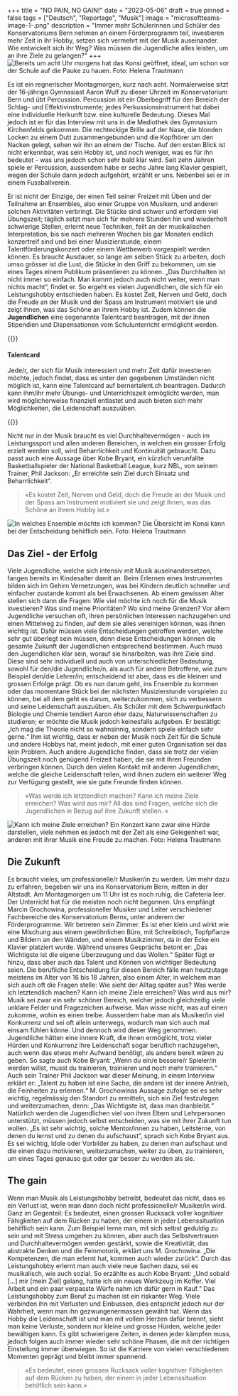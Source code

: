 +++
title = "NO PAIN, NO GAIN!"
date = "2023-05-06"
draft = true
pinned = false
tags = ["Deutsch", "Reportage", "Musik"]
image = "microsoftteams-image-1-.png"
description = "Immer mehr Schülerinnen und Schüler des Konservatoriums Bern nehmen an einem Förderprogramm teil, investieren mehr Zeit in ihr Hobby, setzen sich vermehrt mit der Musik auseinander. Wie entwickelt sich ihr Weg? Was müssen die Jugendliche alles leisten, um an ihre Ziele zu gelangen?"
+++
![Bereits um acht Uhr morgens hat das Konsi geöffnet, ideal, um schon vor der Schule auf die Pauke zu hauen. Foto: Helena Trautmann](microsoftteams-image.png)

Es ist ein regnerischer Montagmorgen, kurz nach acht. Normalerweise sitzt der 16-jährige Gymnasiast Aaron Wulf zu dieser Uhrzeit im Konservatorium Bern und übt Percussion. Percussion ist ein Oberbegriff für den Bereich der Schlag- und Effektivinstrumente; jedes Perkussionsinstrument hat dabei eine individuelle Herkunft bzw. eine kulturelle Bedeutung. Dieses Mal jedoch ist er für das Interview mit uns in die Mediothek des Gymnasium Kirchenfelds gekommen. Die rechteckige Brille auf der Nase, die blonden Locken zu einem Dutt zusammengebunden und die Kopfhörer um den Nacken gelegt, sehen wir ihn an einem der Tische. Auf den ersten Blick ist nicht erkennbar, was sein Hobby ist, und noch weniger, was es für ihn bedeutet - was uns jedoch schon sehr bald klar wird. Seit zehn Jahren spiele er Percussion, ausserdem habe er sechs Jahre lang Klavier gespielt, wegen der Schule dann jedoch aufgehört, erzählt er uns. Nebenbei sei er in einem Fussballverein.

Er ist nicht der Einzige, der einen Teil seiner Freizeit mit Üben und der Teilnahme an Ensembles, also einer Gruppe von Musikern, und anderen solchen Aktivitäten verbringt. Die Stücke sind schwer und erfordern viel Übungszeit; täglich setzt man sich für mehrere Stunden hin und wiederholt schwierige Stellen, erlernt neue Techniken, feilt an der musikalischen Interpretation, bis sie nach mehreren Wochen bis gar Monaten endlich konzertreif sind und bei einer Musizierstunde, einem Talentförderungskonzert oder einem Wettbewerb vorgespielt werden können. Es braucht Ausdauer, so lange am selben Stück zu arbeiten, doch umso grösser ist die Lust, die Stücke in den Griff zu bekommen, um sie eines Tages einem Publikum präsentieren zu können. „Das Durchhalten ist nicht immer so einfach. Man kommt jedoch auch nicht weiter, wenn man nichts macht“, findet er. So ergeht es vielen Jugendlichen, die sich für ein Leistungshobby entschieden haben. Es kostet Zeit, Nerven und Geld, doch die Freude an der Musik und der Spass am Instrument motiviert sie und zeigt ihnen, was das Schöne an ihrem Hobby ist. Zudem können die **Jugendlichen** eine sogenannte Talentcard beantragen, mit der ihnen Stipendien und Dispensationen vom Schulunterricht ermöglicht werden.

{{<box>}}

#### Talentcard

Jede/r, der sich für Musik interessiert und mehr Zeit dafür investieren möchte, jedoch findet, dass es unter den gegebenen Umständen nicht möglich ist, kann eine Talentcard auf bernertalent.ch beantragen. Dadurch kann ihm/ihr mehr Übungs- und Unterrichtszeit ermöglicht werden, man wird möglicherweise finanziell entlastet und auch bieten sich mehr Möglichkeiten, die Leidenschaft auszuüben.

{{</box>}}



Nicht nur in der Musik braucht es viel Durchhaltevermögen - auch im Leistungssport und allen anderen Bereichen, in welchen ein grosser Erfolg erzielt werden soll, wird Beharrlichkeit und Kontinuität gebraucht.  Dazu passt auch eine Aussage über Kobe Bryant, ein kürzlich verunfallte Basketballspieler der National Basketball League, kurz NBL, von seinem Trainer, Phil Jackson: „Er erreichte sein Ziel durch Einsatz und Beharrlichkeit“.

> «Es kostet Zeit, Nerven und Geld, doch die Freude an der Musik und der Spass am Instrument motiviert sie und zeigt ihnen, was das Schöne an ihrem Hobby ist.»



![In welches Ensemble möchte ich kommen? Die Übersicht im Konsi kann bei der Entscheidung behilflich sein. Foto: Helena Trautmann](microsoftteams-image-2-.png)



## Das Ziel - der Erfolg

Viele Jugendliche, welche sich intensiv mit Musik auseinandersetzen, fangen bereits im Kindesalter damit an. Beim Erlernen eines Instrumentes bilden sich im Gehirn Vernetzungen, was bei Kindern deutlich schneller und einfacher zustande kommt als bei Erwachsenen. Ab einem gewissen Alter stellen sich dann die Fragen: Wie viel möchte ich noch für die Musik investieren? Was sind meine Prioritäten? Wo sind meine Grenzen? Vor allem Jugendliche versuchen oft, ihren persönlichen Interessen nachzugehen und einen Mittelweg zu finden, auf dem sie alles vereinigen können, was ihnen wichtig ist. Dafür müssen viele Entscheidungen getroffen werden, welche sehr gut überlegt sein müssen, denn diese Entscheidungen können die gesamte Zukunft der Jugendlichen entsprechend bestimmen. Auch muss den Jugendlichen klar sein, worauf sie hinarbeiten, was ihre Ziele sind. Diese sind sehr individuell und auch von unterschiedlicher Bedeutung, sowohl für den/die Jugendliche/n, als auch für andere Betroffene, wie zum Beispiel den/die Lehrer/in; entscheidend ist aber, dass es die kleinen und grossen Erfolge prägt. Ob es nun darum geht, ins Ensemble zu kommen oder das momentane Stück bei der nächsten Musizierstunde vorspielen zu können, bei all dem geht es darum, weiterzukommen, sich zu verbessern und seine Leidenschaft auszuüben. 
Als Schüler mit dem Schwerpunktfach Biologie und Chemie tendiert Aaron eher dazu, Naturwissenschaften zu studieren; er möchte die Musik jedoch keinesfalls aufgeben. Er bestätigt: „Ich mag die Theorie nicht so wahnsinnig, sondern spiele einfach sehr gerne.“ Ihm ist wichtig, dass er neben der Musik noch Zeit für die Schule und andere Hobbys hat, meint jedoch, mit einer guten Organisation sei das kein Problem. Auch andere Jugendliche finden, dass sie trotz der vielen Übungszeit noch genügend Freizeit haben, die sie mit ihren Freunden verbringen können. Durch den vielen Kontakt mit anderen Jugendlichen, welche die gleiche Leidenschaft teilen, wird ihnen zudem ein weiterer Weg zur Verfügung gestellt, wie sie gute Freunde finden können. 

> «Was werde ich letztendlich machen? Kann ich meine Ziele erreichen? Was wird aus mir? All das sind Fragen, welche sich die Jugendlichen in Bezug auf ihre Zukunft stellen. «



![Kann ich meine Ziele erreichen? Ein Konzert kann zwar eine Hürde darstellen, viele nehmen es jedoch mit der Zeit als eine Gelegenheit war, anderen mit ihrer Musik eine Freude zu machen.  Foto: Helena Trautmann](microsoftteams-image-1-.png)



## Die Zukunft

Es braucht vieles, um professionelle/r Musiker/in zu werden. Um mehr dazu zu erfahren, begeben wir uns ins Konservatorium Bern, mitten in der Altstadt. Am Montagmorgen um 11 Uhr ist es noch ruhig, die Cafeteria leer. Der Unterricht hat für die meisten noch nicht begonnen. Uns empfängt Marcin Grochowina, professioneller Musiker und Leiter verschiedener Fachbereiche des Konservatorium Berns, unter anderem der Förderprogramme. Wir betreten sein Zimmer. Es ist eher klein und wirkt wie eine Mischung aus einem gewöhnlichen Büro, mit Schreibtisch, Topfpflanze und Bildern an den Wänden, und einem Musikzimmer, da in der Ecke ein Klavier platziert wurde. Während unseres Gesprächs betont er: „Das Wichtigste ist die eigene Überzeugung und das Wollen.“ Später fügt er hinzu, dass aber auch das Talent und Können von wichtiger Bedeutung seien. Die berufliche Entscheidung für diesen Bereich fälle man heutzutage meistens im Alter von 16 bis 18 Jahren, also einem Alter, in welchem man sich auch oft die Fragen stelle: Wie sieht der Alltag später aus? Was werde ich letztendlich machen? Kann ich meine Ziele erreichen? Was wird aus mir? Musik sei zwar ein sehr schöner Bereich, welcher jedoch gleichzeitig viele unklare Felder und Fragezeichen aufweise. Man wisse nicht, was auf einen zukomme, wohin es einen treibe. Ausserdem habe man als Musiker/in viel Konkurrenz und sei oft allein unterwegs, wodurch man sich auch mal einsam fühlen könne. Und dennoch wird dieser Weg genommen. Jugendliche hätten eine innere Kraft, die ihnen ermöglicht, trotz vieler Hürden und Konkurrenz ihre Leidenschaft sogar beruflich nachzugehen, auch wenn das etwas mehr Aufwand benötigt, als andere bereit wären zu geben. So sagte auch Kobe Bryant: „Wenn du ein/e bessere/r Spieler/in werden willst, musst du trainieren, trainieren und noch mehr trainieren.“ Auch sein Trainer Phil Jackson war dieser Meinung, in einem Interview erklärt er: „Talent zu haben ist eine Sache, die andere ist der innere Antrieb, die Feinheiten zu erlernen.“ 
M. Grochowinas Aussage zufolge sei es sehr wichtig, regelmässig den Standort zu ermitteln, sich ein Ziel festzulegen und weiterzumachen, denn: „Das Wichtigste ist, dass man dranbleibt.“ Natürlich werden die Jugendlichen viel von ihren Eltern und Lehrpersonen unterstützt, müssen jedoch selbst entscheiden, was sie mit ihrer Zukunft tun wollen. „Es ist sehr wichtig, solche Mentor/innen zu haben, Leitsterne, von denen du lernst und zu denen du aufschaust“, sprach sich Kobe Bryant aus. Es sei wichtig, Idole oder Vorbilder zu haben, zu denen man aufschaut und die einen dazu motivieren, weiterzumachen, weiter zu üben, zu trainieren, um eines Tages genauso gut oder gar besser zu werden als sie. 



## The gain

Wenn man Musik als Leistungshobby betreibt, bedeutet das nicht, dass es ein Verlust ist, wenn man dann doch nicht professionelle/r Musiker/in wird. Ganz im Gegenteil: Es bedeutet, einen grossen Rucksack voller kognitiver Fähigkeiten auf dem Rücken zu haben, der einem in jeder Lebenssituation behilflich sein kann. Zum Beispiel lerne man, mit sich selbst geduldig zu sein und mit Stress umgehen zu können, aber auch das Selbstvertrauen und Durchhaltevermögen werden gestärkt, sowie die Kreativität, das abstrakte Denken und die Feinmotorik, erklärt uns M. Grochowina. „Die Kompetenzen, die man erlernt hat, kommen auch wieder zurück“.
Durch das Leistungshobby erlernt man auch viele neue Sachen dazu, sei es musikalisch, wie auch sozial. So erzählte es auch Kobe Bryant: „Und sobald \[…] mir \[mein Ziel] gelang, hatte ich ein neues Werkzeug im Koffer. Viel Arbeit und ein paar verpasste Würfe nahm ich dafür gern in Kauf.“ Das Leistungshobby zum Beruf zu machen ist ein riskanter Weg. Viele verbinden ihn mit Verlusten und Einbussen, dies entspricht jedoch nur der Wahrheit, wenn man ihn gezwungenermassen gewählt hat. Wenn das Hobby die Leidenschaft ist und man mit vollem Herzen dafür brennt, sieht man keine Verluste, sondern nur kleine und grosse Hürden, welche jeder bewältigen kann. Es gibt schwierigere Zeiten, in denen jeder kämpfen muss, jedoch folgen auch immer wieder sehr schöne Phasen, die mit der richtigen Einstellung immer überwiegen. So ist die Karriere von vielen verschiedenen Momenten geprägt und bleibt immer spannend.

> «Es bedeutet, einen grossen Rucksack voller kognitiver Fähigkeiten auf dem Rücken zu haben, der einem in jeder Lebenssituation behilflich sein kann.»